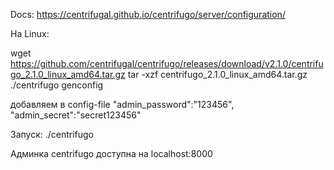 Docs:
https://centrifugal.github.io/centrifugo/server/configuration/

На Linux:

wget https://github.com/centrifugal/centrifugo/releases/download/v2.1.0/centrifugo_2.1.0_linux_amd64.tar.gz
tar -xzf centrifugo_2.1.0_linux_amd64.tar.gz
./centrifugo genconfig

добавляем в config-file
"admin_password":"123456",
"admin_secret":"secret123456"

Запуск:
./centrifugo

Админка centrifugo доступна на localhost:8000

